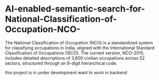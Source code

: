 # AI-enabled-semantic-search-for-National-Classification-of-Occupation-NCO-
The National Classification of Occupation (NCO) is a standardized system for classifying occupations in India, aligned with the International Standard Classification of Occupations (ISCO). The current version, NCO-2015, includes detailed descriptions of 3,600 civilian occupations across 52 sectors, structured through an 8-digit hierarchical code.

this project is in under development want to work in backend
